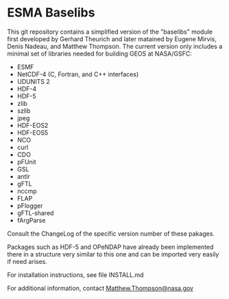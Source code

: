 # ESMA Baselibs

This git repository contains a simplified version of the "baselibs"
module first developed by Gerhard Theurich and later matained by Eugene
Mirvis, Denis Nadeau, and Matthew Thompson. The current version only
includes a minimal set of libraries needed for building GEOS at
NASA/GSFC:

* ESMF
* NetCDF-4 (C, Fortran, and C++ interfaces)
* UDUNITS 2
* HDF-4
* HDF-5
* zlib
* szlib
* jpeg
* HDF-EOS2
* HDF-EOS5
* NCO
* curl
* CDO
* pFUnit
* GSL
* antlr
* gFTL
* nccmp
* FLAP
* pFlogger
* gFTL-shared
* fArgParse

Consult the ChangeLog of the specific version number of these pakages.

Packages such as HDF-5 and OPeNDAP have already been implemented
there in a structure very similar to this one and can be imported very
easily if need arises.

For installation instructions, see file INSTALL.md
 
For additional information, contact Matthew.Thompson@nasa.gov



